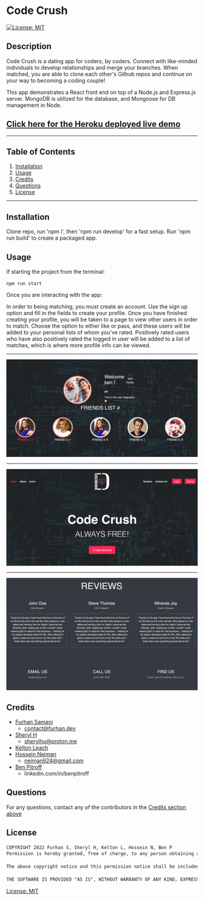 # Code Crush

   [![License: MIT](https://img.shields.io/badge/License-MIT-yellow.svg)](https://opensource.org/licenses/MIT)

  ## Description
  Code Crush is a dating app for coders, by coders. Connect with like-minded individuals to develop relationships and merge your branches. When matched, you are able to clone each other's Github repos and continue on your way to becoming a coding couple! 

  This app demonstrates a React front end on top of a Node.js and Express.js server. MongoDB is utilized for the database, and Mongoose for DB management in Node. 

  ## [Click here for the Heroku deployed live demo](https://mycodecrush.herokuapp.com/)

  * * * * * *


  ## Table of Contents
  1. [Installation](#Installation)
  2. [Usage](#Usage)
  3. [Credits](#credits)
  4. [Questions](#questions)
  5. [License](#License)

  * * * * * *

  <a name="Installation"></a>
  ## Installation
  Clone repo, run 'npm i', then 'npm run develop' for a fast setup. Run 'npm run build' to create a packaged app.

  <a name="Usage"></a>
  ## Usage
  If starting the project from the terminal: 
  ```
  npm run start
  ```
  Once you are interacting with the app: 
  
  In order to being matching, you must create an account. Use the sign up option and fill in the fields to create your profile. Once you have finished creating your profile, you will be taken to a page to view other users in order to match. Choose the option to either like or pass, and these users will be added to your personal lists of whom you've rated. Positively rated users who have also positively rated the logged in user will be added to a list of matches, which is where more profile info can be viewed. 
  

  *****

  ![demo1.png](./assets/images/demo1.png)

  *****

  ![demo2.png](./assets/images/demo2.png)

  *****

  ![demo3.png](./assets/images/demo3.png)
  
  <a name="Credits"></a>
  ## Credits
  
 * [Furhan Samani](https://github.com/furhan-dev)
   - contact@furhan.dev
 * [Sheryl H ](https://github.com/reversedentistry)
   - sherylhu@proton.me
 * [Kelton Leach](https://github.com/Keltonlea)
 * [Hossein Neiman](https://github.com/neiman924)
   - neiman924@gmail.com
 * [Ben Pitroff](https://github.com/chicken1991)
   - linkedin.com/in/benpitroff

  <a name="questions"></a>
  ## Questions
  For any questions, contact any of the contributors in the [Credits section above](#credits)

  <a name="License"></a>
  ## License


```md
COPYRIGHT 2022 Furhan S, Sheryl H, Kelton L, Hossein N, Ben P
Permission is hereby granted, free of charge, to any person obtaining a copy of this software and associated documentation files (the "Software"), to deal in the Software without restriction, including without limitation the rights to use, copy, modify, merge, publish, distribute, sublicense, and/or sell copies of the Software, and to permit persons to whom the Software is furnished to do so, subject to the following conditions:

The above copyright notice and this permission notice shall be included in all copies or substantial portions of the Software.

THE SOFTWARE IS PROVIDED "AS IS", WITHOUT WARRANTY OF ANY KIND, EXPRESS OR IMPLIED, INCLUDING BUT NOT LIMITED TO THE WARRANTIES OF MERCHANTABILITY, FITNESS FOR A PARTICULAR PURPOSE AND NONINFRINGEMENT. IN NO EVENT SHALL THE AUTHORS OR COPYRIGHT HOLDERS BE LIABLE FOR ANY CLAIM, DAMAGES OR OTHER LIABILITY, WHETHER IN AN ACTION OF CONTRACT, TORT OR OTHERWISE, ARISING FROM, OUT OF OR IN CONNECTION WITH THE SOFTWARE OR THE USE OR OTHER DEALINGS IN THE SOFTWARE.
```        


[License: MIT](https://opensource.org/licenses/MIT)
